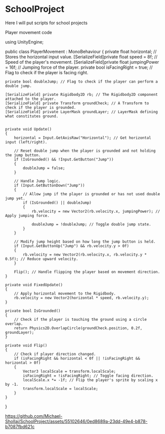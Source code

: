 # SchoolProject
Here I will put scripts for school projects

Player movement code











using UnityEngine;

public class PlayerMovement : MonoBehaviour
{
    private float horizontal; // Stores the horizontal input value.
    [SerializeField]private float speed = 8f; // Speed of the player's movement.
    [SerializeField]private float jumpingPower = 16f; // Jumping force of the player.
    private bool isFacingRight = true; // Flag to check if the player is facing right.

    private bool doubleJump; // Flag to check if the player can perform a double jump.

    [SerializeField] private Rigidbody2D rb; // The Rigidbody2D component attached to the player.
    [SerializeField] private Transform groundCheck; // A Transform to check if the player is grounded.
    [SerializeField] private LayerMask groundLayer; // LayerMask defining what constitutes ground.


    private void Update()
    {
        horizontal = Input.GetAxisRaw("Horizontal"); // Get horizontal input (left/right).

        // Reset double jump when the player is grounded and not holding the jump button.
        if (IsGrounded() && !Input.GetButton("Jump"))
        {
            doubleJump = false;
        }

        // Handle Jump logic.
        if (Input.GetButtonDown("Jump"))
        {
            // Allow jump if the player is grounded or has not used double jump yet.
            if (IsGrounded() || doubleJump)
            {
                rb.velocity = new Vector2(rb.velocity.x, jumpingPower); // Apply jumping force.

                doubleJump = !doubleJump; // Toggle double jump state.
            }
        }

        // Modify jump height based on how long the jump button is held.
        if (Input.GetButtonUp("Jump") && rb.velocity.y > 0f)
        {
            rb.velocity = new Vector2(rb.velocity.x, rb.velocity.y * 0.5f); // Reduce upward velocity.
        }

        Flip(); // Handle flipping the player based on movement direction.
    }

    private void FixedUpdate()
    {
        // Apply horizontal movement to the Rigidbody.
        rb.velocity = new Vector2(horizontal * speed, rb.velocity.y);
    }

    private bool IsGrounded()
    {
        // Check if the player is touching the ground using a circle overlap.
        return Physics2D.OverlapCircle(groundCheck.position, 0.2f, groundLayer);
    }

    private void Flip()
    {
        // Check if player direction changed.
        if (isFacingRight && horizontal < 0f || !isFacingRight && horizontal > 0f)
        {
            Vector3 localScale = transform.localScale;
            isFacingRight = !isFacingRight; // Toggle facing direction.
            localScale.x *= -1f; // Flip the player's sprite by scaling x by -1.
            transform.localScale = localScale;
        }
    }
}



https://github.com/Michael-Shollaj/SchoolProject/assets/55102646/0ed8689a-23dd-49e4-b878-b7087fbd621c




